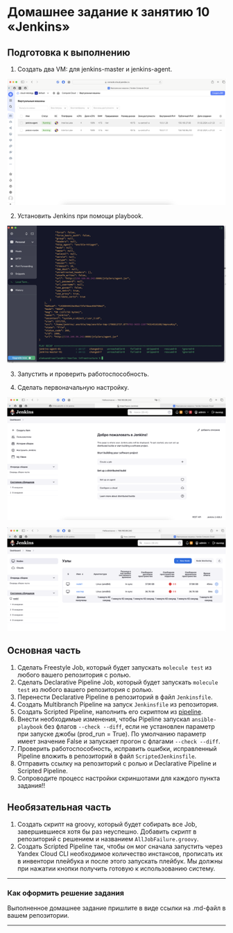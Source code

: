 # Домашнее задание к занятию 10 «Jenkins»

## Подготовка к выполнению

1. Создать два VM: для jenkins-master и jenkins-agent.
  
![vms](https://github.com/015fanatik/09-ci-04-jenkins/blob/0fbfded0f4d9a3cb1069000e8bfce8e259a036ed/screen/vms.png)

2. Установить Jenkins при помощи playbook.

![playbook](https://github.com/015fanatik/09-ci-04-jenkins/blob/d4879bd36c41004e8185dadc004f89b541cfc7f2/screen/playbook.png)

3. Запустить и проверить работоспособность.

4. Сделать первоначальную настройку.

![jenkins ](https://github.com/015fanatik/09-ci-04-jenkins/blob/14853c93e0e9403291f0afc43f238f55dfd97699/screen/jenkins1.png)

![jenkins ](https://github.com/015fanatik/09-ci-04-jenkins/blob/14853c93e0e9403291f0afc43f238f55dfd97699/screen/jenkins2.png)

## Основная часть

1. Сделать Freestyle Job, который будет запускать `molecule test` из любого вашего репозитория с ролью.
2. Сделать Declarative Pipeline Job, который будет запускать `molecule test` из любого вашего репозитория с ролью.
3. Перенести Declarative Pipeline в репозиторий в файл `Jenkinsfile`.
4. Создать Multibranch Pipeline на запуск `Jenkinsfile` из репозитория.
5. Создать Scripted Pipeline, наполнить его скриптом из [pipeline](./pipeline).
6. Внести необходимые изменения, чтобы Pipeline запускал `ansible-playbook` без флагов `--check --diff`, если не установлен параметр при запуске джобы (prod_run = True). По умолчанию параметр имеет значение False и запускает прогон с флагами `--check --diff`.
7. Проверить работоспособность, исправить ошибки, исправленный Pipeline вложить в репозиторий в файл `ScriptedJenkinsfile`.
8. Отправить ссылку на репозиторий с ролью и Declarative Pipeline и Scripted Pipeline.
9. Сопроводите процесс настройки скриншотами для каждого пункта задания!!

## Необязательная часть

1. Создать скрипт на groovy, который будет собирать все Job, завершившиеся хотя бы раз неуспешно. Добавить скрипт в репозиторий с решением и названием `AllJobFailure.groovy`.
2. Создать Scripted Pipeline так, чтобы он мог сначала запустить через Yandex Cloud CLI необходимое количество инстансов, прописать их в инвентори плейбука и после этого запускать плейбук. Мы должны при нажатии кнопки получить готовую к использованию систему.

---

### Как оформить решение задания

Выполненное домашнее задание пришлите в виде ссылки на .md-файл в вашем репозитории.

---
